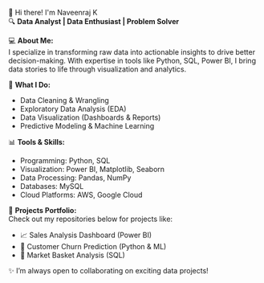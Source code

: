 👋 Hi there! I'm Naveenraj K  
🔍 **Data Analyst | Data Enthusiast | Problem Solver**

💻 **About Me:**  
I specialize in transforming raw data into actionable insights to drive better decision-making. With expertise in tools like Python, SQL, Power BI, I bring data stories to life through visualization and analytics.

🎯 **What I Do:**  
- Data Cleaning & Wrangling  
- Exploratory Data Analysis (EDA)  
- Data Visualization (Dashboards & Reports)  
- Predictive Modeling & Machine Learning  

📊 **Tools & Skills:**  
- Programming: Python, SQL  
- Visualization: Power BI, Matplotlib, Seaborn  
- Data Processing: Pandas, NumPy  
- Databases: MySQL  
- Cloud Platforms: AWS, Google Cloud  

🚀 **Projects Portfolio:**  
Check out my repositories below for projects like:  
- 📈 Sales Analysis Dashboard (Power BI)  
- 🔄 Customer Churn Prediction (Python & ML)  
- 🛒 Market Basket Analysis (SQL)  

✨ I’m always open to collaborating on exciting data projects!
